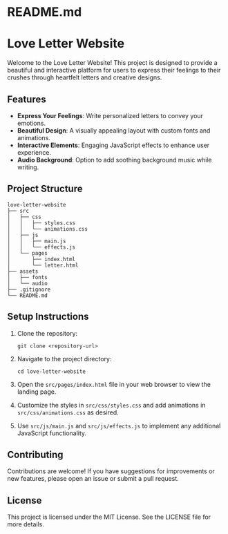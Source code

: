# README.md

# Love Letter Website

Welcome to the Love Letter Website! This project is designed to provide a beautiful and interactive platform for users to express their feelings to their crushes through heartfelt letters and creative designs.

## Features

- **Express Your Feelings**: Write personalized letters to convey your emotions.
- **Beautiful Design**: A visually appealing layout with custom fonts and animations.
- **Interactive Elements**: Engaging JavaScript effects to enhance user experience.
- **Audio Background**: Option to add soothing background music while writing.

## Project Structure

```
love-letter-website
├── src
│   ├── css
│   │   ├── styles.css
│   │   └── animations.css
│   ├── js
│   │   ├── main.js
│   │   └── effects.js
│   └── pages
│       ├── index.html
│       └── letter.html
├── assets
│   ├── fonts
│   └── audio
├── .gitignore
└── README.md
```

## Setup Instructions

1. Clone the repository:
   ```
   git clone <repository-url>
   ```

2. Navigate to the project directory:
   ```
   cd love-letter-website
   ```

3. Open the `src/pages/index.html` file in your web browser to view the landing page.

4. Customize the styles in `src/css/styles.css` and add animations in `src/css/animations.css` as desired.

5. Use `src/js/main.js` and `src/js/effects.js` to implement any additional JavaScript functionality.

## Contributing

Contributions are welcome! If you have suggestions for improvements or new features, please open an issue or submit a pull request.

## License

This project is licensed under the MIT License. See the LICENSE file for more details.